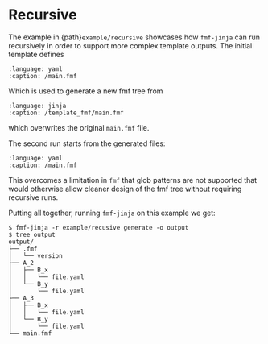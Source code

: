 # Recursive

The example in {path}`example/recursive` showcases how `fmf-jinja` can run recursively
in order to support more complex template outputs. The initial template defines
```{literalinclude} ../../example/recursive/main.fmf
:language: yaml
:caption: /main.fmf
```
Which is used to generate a new fmf tree from
```{literalinclude} ../../example/recursive/template_fmf/main.fmf.j2
:language: jinja
:caption: /template_fmf/main.fmf
```
which overwrites the original `main.fmf` file.

The second run starts from the generated files:
```{literalinclude} ../../test/data/output/recursive/main.fmf
:language: yaml
:caption: /main.fmf
```
This overcomes a limitation in `fmf` that glob patterns are not supported that would
otherwise allow cleaner design of the fmf tree without requiring recursive runs.

Putting all together, running `fmf-jinja` on this example we get:
```console
$ fmf-jinja -r example/recusive generate -o output
$ tree output
output/
├── .fmf
│   └── version
├── A_2
│   ├── B_x
│   │   └── file.yaml
│   └── B_y
│       └── file.yaml
├── A_3
│   ├── B_x
│   │   └── file.yaml
│   └── B_y
│       └── file.yaml
└── main.fmf
```
